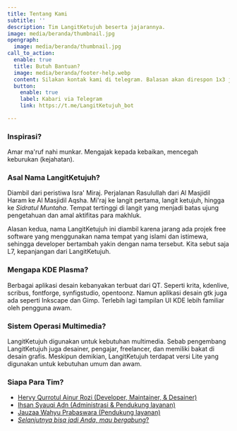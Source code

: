 ```yaml
---
title: Tentang Kami
subtitle: ''
description: Tim LangitKetujuh beserta jajarannya.
image: media/beranda/thumbnail.jpg
opengraph:
  image: media/beranda/thumbnail.jpg
call_to_action:
  enable: true
  title: Butuh Bantuan?
  image: media/beranda/footer-help.webp
  content: Silakan kontak kami di telegram. Balasan akan direspon 1x3 jam.
  button:
    enable: true
    label: Kabari via Telegram
    link: https://t.me/LangitKetujuh_bot

---
```

### Inspirasi?

Amar ma'ruf nahi munkar. Mengajak kepada kebaikan, mencegah keburukan (kejahatan).

### Asal Nama LangitKetujuh?

Diambil dari peristiwa Isra' Miraj. Perjalanan Rasulullah dari Al Masjidil Haram ke Al Masjidil Aqsha. Mi'raj ke langit pertama, langit ketujuh, hingga ke _Sidratul Muntaha_. Tempat tertinggi di langit yang menjadi batas ujung pengetahuan dan amal aktifitas para makhluk.

Alasan kedua, nama LangitKetujuh ini diambil karena jarang ada projek free software yang menggunakan nama tempat yang islami dan istimewa, sehingga developer bertambah yakin dengan nama tersebut. Kita sebut saja L7, kepanjangan dari LangitKetujuh.

### Mengapa KDE Plasma?

Berbagai aplikasi desain kebanyakan terbuat dari QT. Seperti krita, kdenlive, scribus, fontforge, synfigstudio, opentoonz. Namun aplikasi desain gtk juga ada seperti Inkscape dan Gimp. Terlebih lagi tampilan UI KDE lebih familiar oleh pengguna awam.

### Sistem Operasi Multimedia?

LangitKetujuh digunakan untuk kebutuhan multimedia. Sebab pengembang LangitKetujuh juga desainer, pengajar, freelancer, dan memiliki bakat di desain grafis. Meskipun demikian, LangitKetujuh terdapat versi Lite yang digunakan untuk kebutuhan umum dan awam.

### Siapa Para Tim?

* [Hervy Qurrotul Ainur Rozi (Developer, Maintainer, & Desainer)](https://t.me/hervyqa)
* [Ihsan Syauqi Adn (Administrasi & Pendukung layanan)](https://t.me/ihsansyauqiadn)
* [Jauzaa Wahyu Prabaswara (Pendukung layanan)](https://t.me/JauzaaPrabaswara)
* [_Selanjutnya bisa jadi Anda, mau bergabung_?](https://panduan.langitketujuh.id/tim.html#mau-bergabung)
